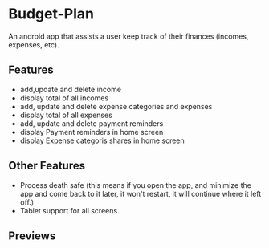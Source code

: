 # Budget-Plan
An android app that assists a user keep track of their finances (incomes, expenses, etc).

## Features
- add,update and delete income
- display total of all incomes
- add, update and delete expense categories and expenses
- display total of all expenses
- add, update and delete payment reminders
- display Payment reminders in home screen
- display Expense categoris shares in home screen

## Other Features
- Process death safe (this means if you open the app, and minimize the app and come back to it later, it won't restart, it will continue where it left off.)
- Tablet support for all screens.

## Previews
